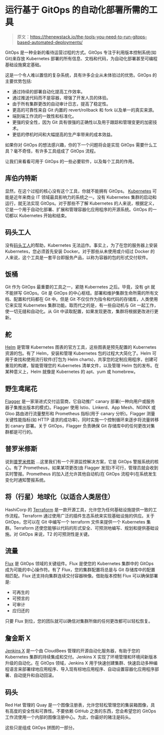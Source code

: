 # 运行基于 GitOps 的自动化部署所需的工具

> 原文：<https://thenewstack.io/the-tools-you-need-to-run-gitops-based-automated-deployments/>

GitOps 是一种全新的看待运营过程的方式。GitOps 专注于利用版本控制系统(如 Git)来存放 Kubernetes 部署的所有信息、文档和代码，为自动化部署甚至可编程基础设施奠定基础。

这是一个令人难以置信的复杂系统，具有许多企业从未体验过的优势。GitOps 的主要优势包括:

*   通过持续的部署自动化提高工作效率。
*   通过推送代码而不是容器，增强了开发人员的体验。
*   由于所有集群更改的自动审计日志，提高了稳定性。
*   更高的可靠性来自 Git 内置的 revert/rollback 和 fork 以及单一的真实来源。
*   端到端工作流的一致性和标准化。
*   更强的安全性，因为 Git 具有很强的正确性以及用于跟踪和管理变更的加密技术。
*   更低的停机时间和大幅提高的生产率带来的成本效益。

如果你对 GitOps 的想法感兴趣，你的下一个问题将会是实现 GitOps 需要什么工具？毫不奇怪，有许多工具组成了 GitOps 流程。

让我们来看看可用于 GitOps 的一些必要软件，以及每个工具的作用。

## 库伯内特斯

显然，在这个过程的核心没有这个工具，你就不能拥有 GitOps。 [Kubernetes](https://kubernetes.io/) 可能是近年来商业 IT 领域最具影响力的系统之一。没有 Kubernetes 集群的启动和运行，就无法实现 GitOps。对于那些不了解 Kubernetes 的人来说，根据定义，它是一个用于自动化部署、扩展和管理容器化应用程序的开源系统。GitOps 的一切都以 Kubernetes 开始和结束。

## 码头工人

没有[码头工人](https://www.docker.com/)的帮助，Kubernetes 无法运作。事实上，为了在您的服务器上安装 Kubernetes，您必须首先安装 Docker。对于那些从未使用或介绍过 Docker 的人来说，这个工具是一套平台即服务产品，以称为容器的包的形式交付软件。

## 饭桶

Git 作为 GitOps 最重要的工具之一，紧随 Kubernetes 之后。毕竟，没有 git 就不能拼写 GitOps。Git 是 GitOps 的中心枢纽。部署和维护集群生命所需的所有文档、配置和代码都在 Git 中。但是 Git 不仅仅作为指令和代码的存储库，人类使用它来实现 Kubernetes 集群功能。取而代之的是，有一些自动机与 Git 一起工作，使一切无缝和自动化。从 Git 中读取配置，如果发现更改，集群将根据更改进行更新。

## 舵

[Helm](https://github.com/helm/helm) 是管理 Kubernetes 图表的官方工具，这些图表是预先配置的 Kubernetes 资源的包。有了 Helm，安装和管理 Kubernetes 包的过程大大简化了。Helm 可用于查找和使用流行软件(打包为 Helm charts)，共享您的定制应用程序，创建可重现的构建，智能管理您的 Kubernetes 清单文件，以及管理 Helm 包的发布。在某种意义上，Helm 就像是 Kubernetes 的 apt、yum 或 homebrew。

## 野生鸢尾花

[Flagger](https://github.com/weaveworks/flagger) 是一家渐进式交付运营商，它自动推广 canary 部署(一种向用户或服务器子集推出版本的模式)。Flagger 使用 Istio、Linkerd、App Mesh、NGINX 或 Gloo 路由进行流量整形和 Prometheus 指标(用于 canary 分析)。Flagger 测量关键性能指标(如 HTTP 请求的成功率)，同时实施一个控制循环来逐步将流量转移到 canary 部署。关于 GitOps，Flagger 负责确保 Git 存储库中的任何更改对集群都是可行的。

## 普罗米修斯

说到[普罗米修斯](https://prometheus.io/) …这里我们有一个开源监控解决方案，它是 GitOps 警报系统的核心。有了 Prometheus，如果某项更改(由 Flagger 发现)不可行，管理员就会收到实时警报。Prometheus 的加入还允许其他自动机(在 GitOps 流程中)在系统发生变化时通知警报系统。

## 将（行星）地球化（以适合人类居住）

HashiCorp 的 [Terraform](https://www.hashicorp.com/products/terraform/) 是一款开源工具，允许您为任何基础设施提供一致的工作流程。Terraform 通过使用广泛的插件生态系统来实现基础设施的供应。关于 GitOps，您可以在 Git 中编写一个 terraform 文件来提供一个 Kubernetes 集群。Terraform 还使您能够以代码的形式安全、可预测地编写、规划和提供基础设施。对 GitOps 来说，T2 的可预测性是关键。

## 流量

[Flux](https://www.weave.works/oss/flux/) 是 GitOps 领域的关键组件。Flux 是使您的 Kubernetes 集群中的 GitOps 成为可能的中心操作符。有了 Flux，您的集群配置将总是与 Git 存储库中的配置相匹配。Flux 还支持向集群连续交付容器映像。借助版本控制 Flux 可以确保部署是:

*   可再生的
*   可预言的
*   可审计
*   应归还的

只要 Flux 到位，您的团队就可以确信对集群所做的任何更改都可以轻松恢复。

## 詹金斯 X

[Jenkins X](https://jenkins.io/projects/jenkins-x/) 是一个由 CloudBees 管理的开源自动化服务器，有助于您的 Kubernetes 集群的持续集成和交付。Jenkins X 实现了环境管理和环境间新版本升级的自动化。在 GitOps 领域，Jenkins X 用于快速创建集群、快速启动多种编程语言来部署绿地应用程序、导入现有棕地应用程序、自动设置容器化应用程序部署、自动提升和自动回滚。

## 码头

Red Hat 管理的 Quay 是一个图像注册表，允许您轻松管理您的集装箱图像，具有高度的安全性和可靠性。不要依赖 GitHub 之类的东西，您会希望您的 GitOps 工作流使用一个内部的图像注册中心。为此，你最好的赌注是码头。

这些只是组成 GitOps 拼图的一部分。

<svg xmlns:xlink="http://www.w3.org/1999/xlink" viewBox="0 0 68 31" version="1.1"><title>Group</title> <desc>Created with Sketch.</desc></svg>